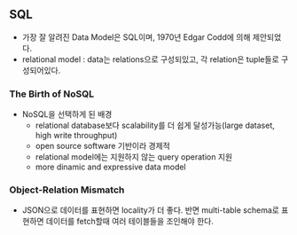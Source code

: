 ## SQL

- 가장 잘 알려진 Data Model은 SQL이며, 1970년 Edgar Codd에 의해 제안되었다. 
- relational model : data는 relations으로 구성되있고, 각 relation은 tuple들로 구성되어있다.



### The Birth of NoSQL

- NoSQL을 선택하게 된 배경
  - relational database보다 scalability를 더 쉽게 달성가능(large dataset, high write throughput)
  - open source software 기반이라 경제적
  - relational model에는 지원하지 않는 query operation 지원
  - more dinamic and expressive data model



### Object-Relation Mismatch

- JSON으로 데이터를 표현하면 locality가 더 좋다. 반면 multi-table schema로 표현하면 데이터를 fetch할때 여러 테이블들을 조인해야 한다.